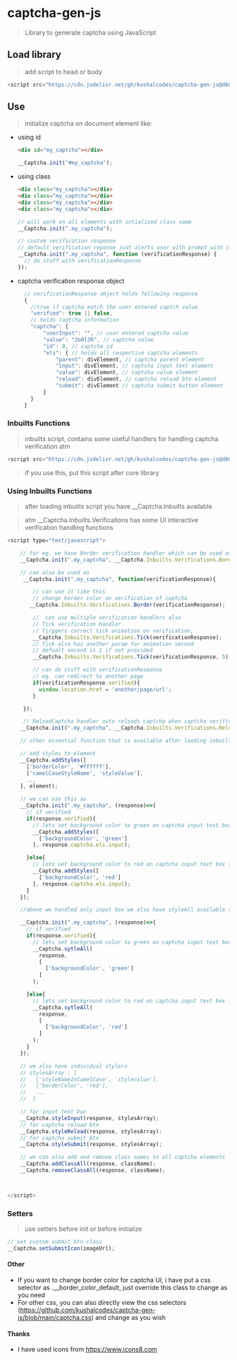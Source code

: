 # captcha-gen-js

> Library to generate captcha using JavaScript

## Load library

> add script to head or body

```javascript
<script src="https://cdn.jsdelivr.net/gh/kushalcodes/captcha-gen-js@d606858041d81dfe67fc64d78f35c81cfcc05bcb/min/captcha-gen.min.js"></script>
```

## Use

> initialize captcha on document element like:

- using id

  ```html
  <div id="my_captcha"></div>
  ```

  ```javascript
  __Captcha.init("#my_captcha");
  ```

- using class

  ```html
  <div class="my_captcha"></div>
  <div class="my_captcha"></div>
  <div class="my_captcha"></div>
  <div class="my_captcha"></div>
  ```

  ```javascript
  // will work on all elements with intialized class name
  __Captcha.init(".my_captcha");

  // custom verification response
  // default verification reponse just alerts user with prompt with captcha verification status
  __Captcha.init(".my_captcha", function (verificationResponse) {
    // do stuff with verificationResponse
  });
  ```

- captcha verification response object
  ```javascript
    // verificationResponse object holds following response
    {
      //true if captcha match the user entered captch value
      "verified": true || false,
      // holds captcha information
      "captcha": {
          "userInput": "", // user entered captcha value
          "value": "2o0l3R", // captcha value
          "id": 0, // captcha id
          "els": { // holds all respective captcha elements
              "parent": divElement, // captcha parent element
              "input": divElement, // captcha input text element
              "value": divElement, // captcha value element
              "reload": divElement, // captcha reload btn element
              "submit": divElement // captcha submit button element
          }
      }
    }
  ```

### Inbuilts Functions

> inbuilts script, contains some useful handlers for handling captcha verification atm

```javascript
<script src="https://cdn.jsdelivr.net/gh/kushalcodes/captcha-gen-js@d606858041d81dfe67fc64d78f35c81cfcc05bcb/min/captcha.inbuilt.min.js"></script>
```

> if you use this, put this script after core library

### Using Inbuilts Functions

> after loading inbuilts script you have \_\_Captcha.Inbuilts available

> atm \_\_Captcha.Inbuilts.Verifications has some UI interactive verification handling functions

```javascript
<script type="text/javascript">

    // for eg. we have Border verification handler which can be used as:
    __Captcha.init(".my_captcha", __Captcha.Inbuilts.Verifications.Border);

    // can also be used as
     __Captcha.init(".my_captcha", function(verificationResponse){

        // can use it like this
        // change border color on verification of captcha
       __Captcha.Inbuilts.Verifications.Border(verificationResponse);

        //  can use multiple verification handlers also
        // Tick verification handler
        // tirggers correct tick animation on verification,
        __Captcha.Inbuilts.Verifications.Tick(verificationResponse);
        // Tick also has another param for animation second
        // defualt second is 1 if not provided
        __Captcha.Inbuilts.Verifications.Tick(verificationResponse, 5);

        // can do stuff with verificationResponse
        // eg. can redirect to another page
        if(verificationResponse.verified){
          window.location.href = 'another/page/url';
        }

     });

     // ReloadCaptcha handler auto reloads captcha when captcha verification is incorrect
    __Captcha.init(".my_captcha", __Captcha.Inbuilts.Verifications.ReloadCaptcha);

    // other essential function that is available after laoding inbuilt function script

    // add styles to element
    __Captcha.addStyles([
      ['borderColor', '#ffffff'],
      ['camelCaseStyleName', 'styleValue'],
      ...
    ], element);

    // we can use this as
    __Captcha.init(".my_captcha", (response)=>{
      // if verified
      if(response.verified){
        // lets set background color to green on captcha input text box
        __Captcha.addStyles([
          ['backgroundColor', 'green']
        ], response.captcha.els.input);

      }else{
        // lets set background color to red on captcha input text box if not verified
        __Captcha.addStyles([
          ['backgroundColor', 'red']
        ], response.captcha.els.input);
      }
    });

    //above we handled only input box we also have styleAll available to add style to all captcha elements

    __Captcha.init(".my_captcha", (response)=>{
      // if verified
      if(response.verified){
        // lets set background color to green on captcha input text box
        __Captcha.sytleAll(
          response,
          [
            ['backgroundColor', 'green']
          ]
        );

      }else{
        // lets set background color to red on captcha input text box if not verified
        __Captcha.sytleAll(
          response,
          [
            ['backgroundColor', 'red']
          ]
        );
      }
    });

    // we also have individual stylers
    // stylesArray : [
    //   ['styleNameInCamelCase', 'stylevalue'],
    //   ['borderColor', 'red'],
    //   ...
    //  ]

    // for input text box
    __Captcha.styleInput(response, stylesArray);
    // for captcha reload btn
    __Captcha.styleReload(response, stylesArray);
    // for captcha submit btn
    __Captcha.styleSubmit(response, stylesArray);

    // we can also add and remove class names to all captcha elements
    __Captcha.addClassAll(response, className);
    __Captcha.removeClassAll(response, className);



</script>
```

### Setters

> use setters before init or before initialize

```javascript
// set custom submit btn class
__Captcha.setSubmitIcon(imageUrl);
```

#### Other
- If you want to change border color for captcha UI, i have put a css selector as .__border_color_default, just override this class to change as you need
- For other css, you can also directly view the css selectors (https://github.com/kushalcodes/captcha-gen-js/blob/main/captcha.css) and change as you wish


#### Thanks
- I have used icons from https://www.icons8.com